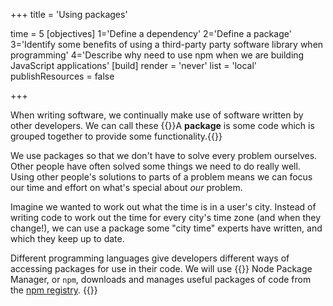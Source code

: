+++
title = 'Using packages'

time = 5
[objectives]
    1='Define a dependency'
    2='Define a package'
    3='Identify some benefits of using a third-party party software library when programming'
    4='Describe why need to use npm when we are building JavaScript applications'
[build]
  render = 'never'
  list = 'local'
  publishResources = false

+++

When writing software, we continually make use of software written by other developers. We can call these {{<tooltip title="packages">}}A **package** is some code which is grouped together to provide some functionality.{{</tooltip>}}

We use packages so that we don't have to solve every problem ourselves. Other people have often solved some things we need to do really well. Using other people's solutions to parts of a problem means we can focus our time and effort on what's special about _our_ problem.

Imagine we wanted to work out what the time is in a user's city. Instead of writing code to work out the time for every city's time zone (and when they change!), we can use a package some "city time" experts have written, and which they keep up to date.

Different programming languages give developers different ways of accessing packages for use in their code. We will use {{<tooltip title="npm">}} Node Package Manager, or `npm`, downloads and manages useful packages of code from the [npm registry](https://www.npmjs.com/).
{{</tooltip>}}
